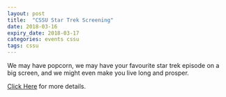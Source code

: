 ```yaml
---
layout: post
title:  "CSSU Star Trek Screening"
date: 2018-03-16
expiry_date: 2018-03-17
categories: events cssu
tags: cssu
---
```


We may have popcorn, we may have your favourite star trek episode on a big screen, and we might even make you live long and prosper. 

[Click Here](https://www.facebook.com/events/171688480125267/) for more details.